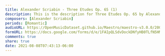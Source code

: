 ```yaml
---
title: Alexander Scriabin - Three Etudes Op. 65 (1)
description: This is the description for Three Etudes Op. 65 by Alexander Scriabin
composers: [Alexander Scriabin]
periods: [Romantic]
audioURL: https://OpenMusicDataset.github.io/Maestro/maestro-v3.0.0/2006/MIDI-Unprocessed_17_R1_2006_01-06_ORIG_MID--AUDIO_17_R1_2006_04_Track04_wav.midi
formURL: https://docs.google.com/forms/d/e/1FAIpQLSdvDockDNfyHB0TLfN5HMswkerrbmj7Xi5f5Wa1CZ78b_6_nQ/viewform
comments: true
share: true
date: 2021-08-08T07:43:13-06:00
---
```

